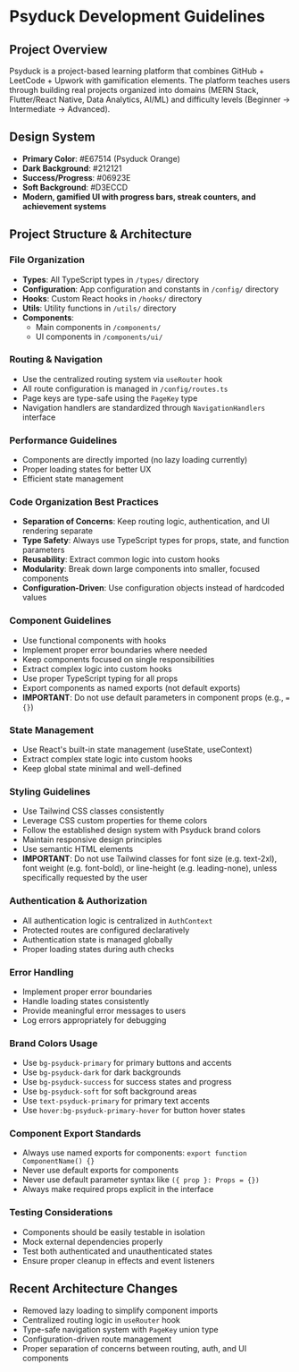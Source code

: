 # Psyduck Development Guidelines

## Project Overview
Psyduck is a project-based learning platform that combines GitHub + LeetCode + Upwork with gamification elements. The platform teaches users through building real projects organized into domains (MERN Stack, Flutter/React Native, Data Analytics, AI/ML) and difficulty levels (Beginner → Intermediate → Advanced).

## Design System
- **Primary Color**: #E67514 (Psyduck Orange)
- **Dark Background**: #212121
- **Success/Progress**: #06923E 
- **Soft Background**: #D3ECCD
- **Modern, gamified UI with progress bars, streak counters, and achievement systems**

## Project Structure & Architecture

### File Organization
- **Types**: All TypeScript types in `/types/` directory
- **Configuration**: App configuration and constants in `/config/` directory  
- **Hooks**: Custom React hooks in `/hooks/` directory
- **Utils**: Utility functions in `/utils/` directory
- **Components**: 
  - Main components in `/components/`
  - UI components in `/components/ui/`

### Routing & Navigation
- Use the centralized routing system via `useRouter` hook
- All route configuration is managed in `/config/routes.ts`
- Page keys are type-safe using the `PageKey` type
- Navigation handlers are standardized through `NavigationHandlers` interface

### Performance Guidelines
- Components are directly imported (no lazy loading currently)
- Proper loading states for better UX
- Efficient state management

### Code Organization Best Practices
- **Separation of Concerns**: Keep routing logic, authentication, and UI rendering separate
- **Type Safety**: Always use TypeScript types for props, state, and function parameters
- **Reusability**: Extract common logic into custom hooks
- **Modularity**: Break down large components into smaller, focused components
- **Configuration-Driven**: Use configuration objects instead of hardcoded values

### Component Guidelines
- Use functional components with hooks
- Implement proper error boundaries where needed
- Keep components focused on single responsibilities
- Extract complex logic into custom hooks
- Use proper TypeScript typing for all props
- Export components as named exports (not default exports)
- **IMPORTANT**: Do not use default parameters in component props (e.g., `= {}`)

### State Management
- Use React's built-in state management (useState, useContext) 
- Extract complex state logic into custom hooks
- Keep global state minimal and well-defined

### Styling Guidelines
- Use Tailwind CSS classes consistently
- Leverage CSS custom properties for theme colors
- Follow the established design system with Psyduck brand colors
- Maintain responsive design principles
- Use semantic HTML elements
- **IMPORTANT**: Do not use Tailwind classes for font size (e.g. text-2xl), font weight (e.g. font-bold), or line-height (e.g. leading-none), unless specifically requested by the user

### Authentication & Authorization
- All authentication logic is centralized in `AuthContext`
- Protected routes are configured declaratively
- Authentication state is managed globally
- Proper loading states during auth checks

### Error Handling
- Implement proper error boundaries
- Handle loading states consistently
- Provide meaningful error messages to users
- Log errors appropriately for debugging

### Brand Colors Usage
- Use `bg-psyduck-primary` for primary buttons and accents
- Use `bg-psyduck-dark` for dark backgrounds  
- Use `bg-psyduck-success` for success states and progress
- Use `bg-psyduck-soft` for soft background areas
- Use `text-psyduck-primary` for primary text accents
- Use `hover:bg-psyduck-primary-hover` for button hover states

### Component Export Standards
- Always use named exports for components: `export function ComponentName() {}`
- Never use default exports for components
- Never use default parameter syntax like `({ prop }: Props = {})`
- Always make required props explicit in the interface

### Testing Considerations
- Components should be easily testable in isolation
- Mock external dependencies properly
- Test both authenticated and unauthenticated states
- Ensure proper cleanup in effects and event listeners

## Recent Architecture Changes
- Removed lazy loading to simplify component imports
- Centralized routing logic in `useRouter` hook
- Type-safe navigation system with `PageKey` union type
- Configuration-driven route management
- Proper separation of concerns between routing, auth, and UI components
